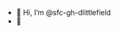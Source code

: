 - 👋 Hi, I’m @sfc-gh-dlittlefield
- 👀 

<!---
sfc-gh-dlittlefield/sfc-gh-dlittlefield is a ✨ special ✨ repository because its `README.md` (this file) appears on your GitHub profile.
You can click the Preview link to take a look at your changes.
--->
